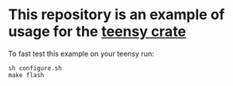 # This repository is an example of usage for the [teensy crate](https://github.com/irevoire/teensy)

To fast test this example on your teensy run:
```
sh configure.sh
make flash
```
